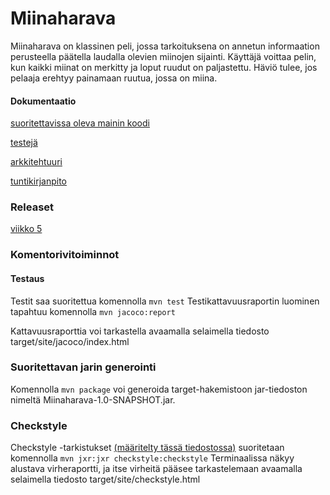 # Miinaharava
Miinaharava on klassinen peli, jossa tarkoituksena on annetun informaation perusteella päätella laudalla olevien miinojen sijainti. Käyttäjä voittaa pelin, kun kaikki miinat on merkitty ja loput ruudut on paljastettu. Häviö tulee, jos pelaaja erehtyy painamaan ruutua, jossa on miina.

#### Dokumentaatio
 
[suoritettavissa oleva mainin koodi](https://github.com/fir3porkkana/ot-harjoitustyo/blob/master/Miinaharava/src/main/java/src/Main.java)

[testejä](https://github.com/fir3porkkana/ot-harjoitustyo/blob/master/Miinaharava/src/test/java/LogicTest.java)

[arkkitehtuuri](https://github.com/fir3porkkana/ot-harjoitustyo/blob/master/dokumentaatio/arkkitehtuuri.md)

[tuntikirjanpito](https://github.com/fir3porkkana/ot-harjoitustyo/blob/master/dokumentaatio/tuntikirjanpito.md)

### Releaset

[viikko 5](https://github.com/fir3porkkana/ot-harjoitustyo/releases/tag/viikko5)


### Komentorivitoiminnot

#### Testaus 

Testit saa suoritettua komennolla
`mvn test`
Testikattavuusraportin luominen tapahtuu komennolla
`mvn jacoco:report`

Kattavuusraporttia voi tarkastella avaamalla selaimella tiedosto target/site/jacoco/index.html


### Suoritettavan jarin generointi

Komennolla
`mvn package`
voi generoida target-hakemistoon jar-tiedoston nimeltä Miinaharava-1.0-SNAPSHOT.jar.

### Checkstyle

Checkstyle -tarkistukset [(määritelty tässä tiedostossa)](https://github.com/fir3porkkana/ot-harjoitustyo/blob/master/Miinaharava/checkstyle.xml) suoritetaan komennolla 
`mvn jxr:jxr checkstyle:checkstyle`
Terminaalissa näkyy alustava virheraportti, ja itse virheitä pääsee tarkastelemaan avaamalla selaimella tiedosto target/site/checkstyle.html
